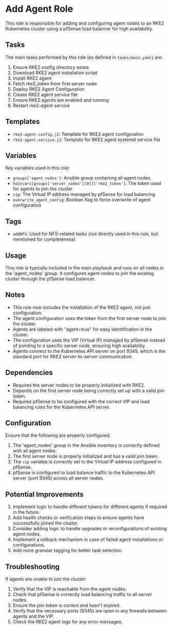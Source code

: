 # Add Agent Role

This role is responsible for adding and configuring agent nodes to an RKE2 Kubernetes cluster using a pfSense load balancer for high availability.

## Tasks

The main tasks performed by this role (as defined in `tasks/main.yaml`) are:

1. Ensure RKE2 config directory exists
2. Download RKE2 agent installation script
3. Install RKE2 agent
4. Fetch rke2_token from first server node
5. Deploy RKE2 Agent Configuration
6. Create RKE2 agent service file
7. Ensure RKE2 agents are enabled and running
8. Restart rke2-agent service

## Templates

- `rke2-agent-config.j2`: Template for RKE2 agent configuration
- `rke2-agent.service.j2`: Template for RKE2 agent systemd service file

## Variables

Key variables used in this role:

- `groups['agent_nodes']`: Ansible group containing all agent nodes
- `hostvars[groups['server_nodes'][0]]['rke2_token']`: The token used for agents to join the cluster
- `vip`: The Virtual IP address managed by pfSense for load balancing
- `overwrite_agent_config`: Boolean flag to force overwrite of agent configuration

## Tags

- `addNFS`: Used for NFS-related tasks (not directly used in this role, but mentioned for completeness)

## Usage

This role is typically included in the main playbook and runs on all nodes in the 'agent_nodes' group. It configures agent nodes to join the existing cluster through the pfSense load balancer.

## Notes

- This role now includes the installation of the RKE2 agent, not just configuration.
- The agent configuration uses the token from the first server node to join the cluster.
- Agents are labeled with "agent=true" for easy identification in the cluster.
- The configuration uses the VIP (Virtual IP) managed by pfSense instead of pointing to a specific server node, ensuring high availability.
- Agents connect to the Kubernetes API server on port 9345, which is the standard port for RKE2 server-to-server communication.

## Dependencies

- Requires the server nodes to be properly initialized with RKE2.
- Depends on the first server node being correctly set up with a valid join token.
- Requires pfSense to be configured with the correct VIP and load balancing rules for the Kubernetes API server.

## Configuration

Ensure that the following are properly configured:
1. The 'agent_nodes' group in the Ansible inventory is correctly defined with all agent nodes.
2. The first server node is properly initialized and has a valid join token.
3. The `vip` variable is correctly set to the Virtual IP address configured in pfSense.
4. pfSense is configured to load balance traffic to the Kubernetes API server (port 9345) across all server nodes.

## Potential Improvements

1. Implement logic to handle different tokens for different agents if required in the future.
2. Add health checks or verification steps to ensure agents have successfully joined the cluster.
3. Consider adding logic to handle upgrades or reconfigurations of existing agent nodes.
4. Implement a rollback mechanism in case of failed agent installations or configurations.
5. Add more granular tagging for better task selection.

## Troubleshooting

If agents are unable to join the cluster:
1. Verify that the VIP is reachable from the agent nodes.
2. Check that pfSense is correctly load balancing traffic to all server nodes.
3. Ensure the join token is correct and hasn't expired.
4. Verify that the necessary ports (9345) are open in any firewalls between agents and the VIP.
5. Check the RKE2 agent logs for any error messages.
